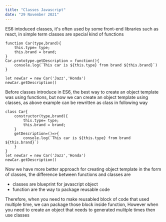 ```yaml
---
title: "Classes Javascript"
date: "29 November 2021"
---
```


ES6 intoduced classes, it's often used by some front-end libraries such as react, in simple term classes are special kind of functions

```
function Car(type,brand){
    this.type= type;
    this.brand = brand;
}
Car.prototype.getDescription = function(){
    console.log(`This car is ${this.type} from brand ${this.brand}`)
}

let newCar = new Car('Jazz','Honda')
newCar.getDescription()

```

Before classes introduce in ES6, the best way to create an object template was using functions, but now we can create an object template using classes,
as above example can be rewritten as class in following way

```
class Car{
    constructor(type,brand){
        this.type= type;
        this.brand = brand;
    }
    getDescription=()=>{
        console.log(`This car is ${this.type} from brand ${this.brand}`)
    }
}
let newCar = new Car('Jazz','Honda')
newCar.getDescription()
```

Now we have more better approach for creating object template in the form of classes, the difference between functions and classes are

- classes are blueprint for javascript object
- function are the way to package reusable code

Therefore, when you need to make reusabled block of code that used multiple time, we can package those block inside function, However
when you need to create an object that needs to generated mulitple times then use classes
